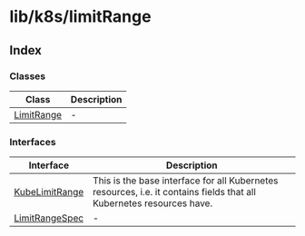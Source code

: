 # lib/k8s/limitRange

## Index

### Classes

| Class | Description |
| ------ | ------ |
| [LimitRange](classes/LimitRange.md) | - |

### Interfaces

| Interface | Description |
| ------ | ------ |
| [KubeLimitRange](interfaces/KubeLimitRange.md) | This is the base interface for all Kubernetes resources, i.e. it contains fields that all Kubernetes resources have. |
| [LimitRangeSpec](interfaces/LimitRangeSpec.md) | - |
